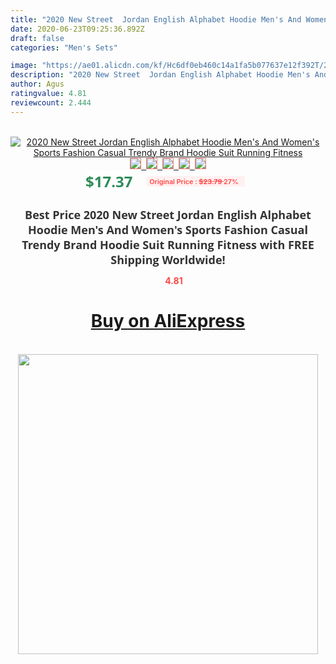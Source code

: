 ```yaml
---
title: "2020 New Street  Jordan English Alphabet Hoodie Men's And Women's Sports Fashion Casual Trendy Brand Hoodie Suit Running Fitness"
date: 2020-06-23T09:25:36.892Z
draft: false
categories: "Men's Sets"

image: "https://ae01.alicdn.com/kf/Hc6df0eb460c14a1fa5b077637e12f392T/2020-New-Street-Jordan-English-Alphabet-Hoodie-Men-s-And-Women-s-Sports-Fashion-Casual-Trendy.jpg"
description: "2020 New Street  Jordan English Alphabet Hoodie Men's And Women's Sports Fashion Casual Trendy Brand Hoodie Suit Running Fitness"
author: Agus
ratingvalue: 4.81
reviewcount: 2.444
---
```

<br>
<div style="text-align: center;">
<a href="https://s.click.aliexpress.com/e/_980U49" target="_blank" rel="nofollow noopener noreferrer"><img alt="2020 New Street  Jordan English Alphabet Hoodie Men's And Women's Sports Fashion Casual Trendy Brand Hoodie Suit Running Fitness" class="magnifier-image" src="https://ae01.alicdn.com/kf/Hc6df0eb460c14a1fa5b077637e12f392T/2020-New-Street-Jordan-English-Alphabet-Hoodie-Men-s-And-Women-s-Sports-Fashion-Casual-Trendy.jpg_640x640.jpg">
<br>
<img style="border:1px solid salmon" src="https://ae01.alicdn.com/kf/Hc6df0eb460c14a1fa5b077637e12f392T/2020-New-Street-Jordan-English-Alphabet-Hoodie-Men-s-And-Women-s-Sports-Fashion-Casual-Trendy.jpg_120x120.jpg">&nbsp;&nbsp;<img style="border:1px solid salmon" src="https://ae01.alicdn.com/kf/H8bdd5253d4e74291a8e3d31a9830cd6ek/2020-New-Street-Jordan-English-Alphabet-Hoodie-Men-s-And-Women-s-Sports-Fashion-Casual-Trendy.jpg_120x120.jpg">&nbsp;&nbsp;<img style="border:1px solid salmon" src="https://ae01.alicdn.com/kf/H7f83acd7b4864bab87489209f8948811l/2020-New-Street-Jordan-English-Alphabet-Hoodie-Men-s-And-Women-s-Sports-Fashion-Casual-Trendy.jpg_120x120.jpg">&nbsp;&nbsp;<img style="border:1px solid salmon" src="https://ae01.alicdn.com/kf/H84e368e1d21f473d821af3f02af276d3a/2020-New-Street-Jordan-English-Alphabet-Hoodie-Men-s-And-Women-s-Sports-Fashion-Casual-Trendy.jpg_120x120.jpg">&nbsp;&nbsp;<img style="border:1px solid salmon" src="https://ae01.alicdn.com/kf/H02c400f7ed0c4910b3ecf41baaefd4a1L/2020-New-Street-Jordan-English-Alphabet-Hoodie-Men-s-And-Women-s-Sports-Fashion-Casual-Trendy.jpg_120x120.jpg"></a></div><br0>
<div style="text-align: center;"><span style="background-color: white; border: 0px; box-sizing: border-box; color: seagreen; display: inline-block; font-family: &quot;open sans&quot; , &quot;arial&quot; , &quot;helvetica&quot; , sans-serif , &quot;heiti&quot;; font-size: 24px; font-stretch: inherit; font-weight: 700; line-height: inherit; margin: 0px 10px 0px 0px; padding: 0px; vertical-align: middle;">$17.37 </span>
<span style="background: rgb(255 , 241 , 241); border-radius: 3px; border: 0px; box-sizing: border-box; color: #ff4747; display: inline-block; font-family: inherit; font-size: 12px; font-stretch: inherit; font-style: inherit; font-variant: inherit; font-weight: 600; line-height: inherit; margin: 0px; padding: 2px 5px; transform: scale(0.9); vertical-align: middle;">Original Price : <b style="text-decoration: line-through;">$23.79 </b> 27%&nbsp;&nbsp;</span></div>
<h1 style="color: #333333; display: inline-block; font-family: &quot;open sans&quot; , &quot;arial&quot; , &quot;helvetica&quot; , sans-serif , &quot;heiti&quot;; font-size: 18px; font-stretch: inherit; font-weight: 700; text-align: center;">Best Price 2020 New Street  Jordan English Alphabet Hoodie Men's And Women's Sports Fashion Casual Trendy Brand Hoodie Suit Running Fitness with FREE Shipping Worldwide!</h1>
<div style="color: #ff4747; text-align: center;">
<img src="https://4.bp.blogspot.com/-M0ZcTcb-5uY/XleCXlxnR4I/AAAAAAAAAEc/OrjgMkXV1oMQFaCRZj5HQwOCBcu3w1FegCPcBGAYYCw/s1600/star.png" style="height: 15px;">&nbsp;<b>4.81</b></div>
<div class="button_cont" align="center"><a class="buynow_a" href="https://s.click.aliexpress.com/e/_980U49" target="_blank" rel="nofollow noopener noreferrer"><H1>Buy on AliExpress</H1></a></div><br>
<div class="separator" style="clear: both; text-align: center;">
<img src="https://lh3.googleusercontent.com/-pTy5HemUv9M/XlePHvY0dAI/AAAAAAAAAE4/0nX5iRUoIWY8eMW9Dpxeirr157OZliDIgCLcBGAsYHQ/s1600/badge.gif" width="480">
</div>
